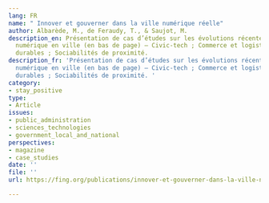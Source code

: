 ```yaml
---
lang: FR
name: " Innover et gouverner dans la ville numérique réelle"
author: Albarède, M., de Feraudy, T., & Saujot, M.
description_en: Présentation de cas d’études sur les évolutions récentes liées au
  numérique en ville (en bas de page) – Civic-tech ; Commerce et logistique ; mobilités
  durables ; Sociabilités de proximité.
description_fr: 'Présentation de cas d’études sur les évolutions récentes liées au
  numérique en ville (en bas de page) – Civic-tech ; Commerce et logistique ; mobilités
  durables ; Sociabilités de proximité. '
category:
- stay_positive
type:
- Article
issues:
- public_administration
- sciences_technologies
- government_local_and_national
perspectives:
- magazine
- case_studies
date: ''
file: ''
url: https://fing.org/publications/innover-et-gouverner-dans-la-ville-numerique-reelle.html

---
```

